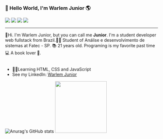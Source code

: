 ### 👋 Hello World, I'm Warlem Junior 🌎
<div> 
  <a href="https://www.youtube.com/channel/UCBBiohQcgYqG0LSA81hxf3g" target="_blank"><img src="https://img.shields.io/badge/YouTube-FF0000?style=for-the-badge&logo=youtube&logoColor=white" target="_blank"></a>
  <a href="https://instagram.com/warlemjunior" target="_blank"><img src="https://img.shields.io/badge/-Instagram-%23E4405F?style=for-the-badge&logo=instagram&logoColor=white" target="_blank"></a>
 	<a href = "mailto:warlem.wj@gmail.com"><img src="https://img.shields.io/badge/-Gmail-%23333?style=for-the-badge&logo=gmail&logoColor=white" target="_blank"></a>
  <a href="https://www.linkedin.com/in/warlem-junior-viana-ventura-96275420a/" target="_blank"><img src="https://img.shields.io/badge/-LinkedIn-%230077B5?style=for-the-badge&logo=linkedin&logoColor=white" target="_blank"></a> 
 </div>
 <hr>
  👋Hi. I'm Warlem Junior, but you can call me <strong>Junior</strong>. I'm a student developer web fullstack from Brazil.💚💛 Student of Análise e desenvolvimento de sistemas at Fatec - SP. 📚 21 years old. Programing is my favorite past time 💻 A book lover 📕. <br><br>
  <ul>
   
   <li>✍🏻Learning HTML, CSS and JavaScript 
   <li>See my LinkedIn: <a href = "https://www.linkedin.com/in/warlem-junior-viana-ventura-96275420a/">Warlem Junior<a/>
   </ul>
  
     
![Anurag's GitHub stats](https://github-readme-stats.vercel.app/api?username=WarlemJunior&show_icons=true&theme=radical)
 <img height="170em" src="https://github-readme-stats.vercel.app/api/top-langs/?username=WarlemJunior&layout=compact&langs_count=7&theme=radical"/>     

     
